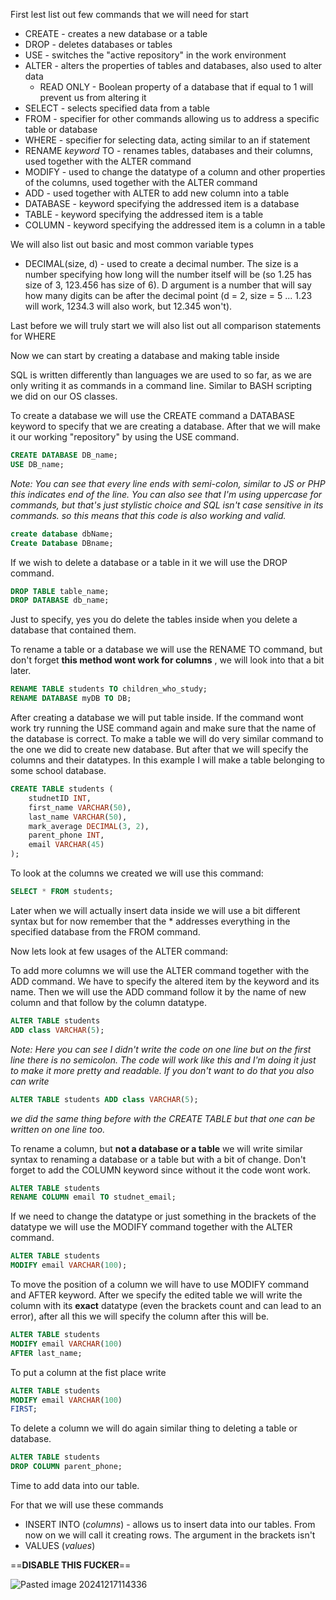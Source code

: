 
First lest list out few commands that we will need for start
- CREATE - creates a new database or a table
- DROP - deletes databases or tables
- USE  -  switches the "active repository" in the work environment
- ALTER - alters the properties of tables and databases, also used to alter data
	-  READ ONLY - Boolean property of a database that if equal to 1 will prevent us from altering it
- SELECT - selects specified data from a table
- FROM - specifier for other commands allowing us to address a specific table or database
- WHERE - specifier for selecting data, acting similar to an if statement
- RENAME *keyword* TO - renames tables, databases and their columns, used together with the ALTER command
- MODIFY - used to change the datatype of a column and other properties of the columns, used together with the ALTER command
- ADD - used together with ALTER to add new column into a table
- DATABASE - keyword specifying the addressed item is a database
- TABLE - keyword specifying the addressed item is a table
- COLUMN - keyword specifying the addressed item is a column in a table 

We will also list out basic and most common variable types
- DECIMAL(size, d) - used to create a decimal number. The size is a number specifying how long will the number itself will be (so 1.25 has size of 3, 123.456 has size of 6). D argument is a number that will say how many digits can be after the decimal point (d = 2, size = 5 ... 1.23 will work, 1234.3 will also work, but 12.345 won't).


Last before we will truly start we will also list out all comparison statements for WHERE

Now we can start by creating a database and making table inside

SQL is written differently than languages we are used to so far, as we are only writing it as commands in a command line. Similar to BASH scripting we did on our OS classes. 

To create a database we will use the CREATE command a DATABASE keyword to specify that we are creating a database. After that we will make it our working "repository" by using the USE command.
```sql
CREATE DATABASE DB_name;
USE DB_name;
```

*Note: You can see that every line ends with semi-colon, similar to JS or PHP this indicates end of the line. You can also see that I'm using uppercase for commands, but that's just stylistic choice and SQL isn't case sensitive in its commands. so this means that this code is also working and valid.*
```sql
create database dbName;
Create Database DBname;
```

If we wish to delete a database or a table in it we will use the DROP command.
```sql
DROP TABLE table_name;
DROP DATABASE db_name;
```
Just to specify, yes you do delete the tables inside when you delete a database that contained them.

To rename a table or a database we will use the RENAME TO command, but don't forget **this method wont work for columns** , we will look into that a bit later.
```sql
RENAME TABLE students TO children_who_study;
RENAME DATABASE myDB TO DB;
```

After creating a database we will put table inside. If the command wont work try running the USE command again and make sure that the name of the database is correct.
To make a table we will do very similar command to the one we did to create new database. But after that we will specify the columns and their datatypes. In this example I will make a table belonging to some school database.
```sql
CREATE TABLE students (
	studnetID INT,
	first_name VARCHAR(50),
	last_name VARCHAR(50),
	mark_average DECIMAL(3, 2),
	parent_phone INT,
	email VARCHAR(45)
);
```

To look at the columns we created we will use this command:

```sql
SELECT * FROM students;
```

Later when we will actually insert data inside we will use a bit different syntax but for now remember that the * addresses everything in the specified database from the FROM command.

Now lets look at few usages of the ALTER command:

To add more columns we will use the ALTER command together with the ADD command. We have to specify the altered item by the keyword and its name. Then we will use the ADD command follow it by the name of new column and that follow by the column datatype.

```sql
ALTER TABLE students
ADD class VARCHAR(5);
```
*Note: Here you can see I didn't write the code on one line but on the first line there is no semicolon. The code will work like this and I'm doing it just to make it more pretty and readable. If you don't want to do that you also can write*
```sql
ALTER TABLE students ADD class VARCHAR(5);
```
*we did the same thing before with the CREATE TABLE but that one can be written on one line too.*

To rename a column, but **not a database or a table** we will write similar syntax to renaming a database or a table but with a bit of change. Don't forget to add the COLUMN keyword since without it the code wont work. 

```sql
ALTER TABLE students
RENAME COLUMN email TO studnet_email;
```

If we need to change the datatype or just something in the brackets of the datatype we will use the MODIFY command together with the ALTER command. 
```sql
ALTER TABLE students
MODIFY email VARCHAR(100);
```

To move the position of a column we will have to use MODIFY command and AFTER keyword. After we specify the edited table we will write the column with its **exact** datatype (even the brackets count and can lead to an error), after all this we will specify the column after this will be. 
```sql
ALTER TABLE students
MODIFY email VARCHAR(100)
AFTER last_name;
```
To put a column at the fist place write
```sql
ALTER TABLE students
MODIFY email VARCHAR(100)
FIRST;
```

To delete a column we will do again similar thing to deleting a table or database.
```sql
ALTER TABLE students
DROP COLUMN parent_phone;
```

Time to add data into our table.

For that we will use these commands
- INSERT INTO (*columns*) - allows us to insert data into our tables. From now on we will call it creating rows. The argument in the brackets isn't 
- VALUES (*values*) 

==**DISABLE THIS FUCKER**==

![Pasted image 20241217114336](https://github.com/user-attachments/assets/b69197d2-c696-4df9-ac5a-34e5fd534c8a)
